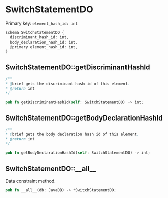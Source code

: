# SwitchStatementDO

Primary key: `element_hash_id: int`

```rust
schema SwitchStatementDO {
  discriminant_hash_id: int,
  body_declaration_hash_id: int,
  @primary element_hash_id: int,
}
```
## SwitchStatementDO::getDiscriminantHashId

```java
/**
* @brief gets the discriminant hash id of this element.
* @return int
*/
```
```rust
pub fn getDiscriminantHashId(self: SwitchStatementDO) -> int;
```
## SwitchStatementDO::getBodyDeclarationHashId

```java
/**
* @brief gets the body declaration hash id of this element.
* @return int
*/
```
```rust
pub fn getBodyDeclarationHashId(self: SwitchStatementDO) -> int;
```
## SwitchStatementDO::\_\_all\_\_

Data constraint method.

```rust
pub fn __all__(db: JavaDB) -> *SwitchStatementDO;
```
